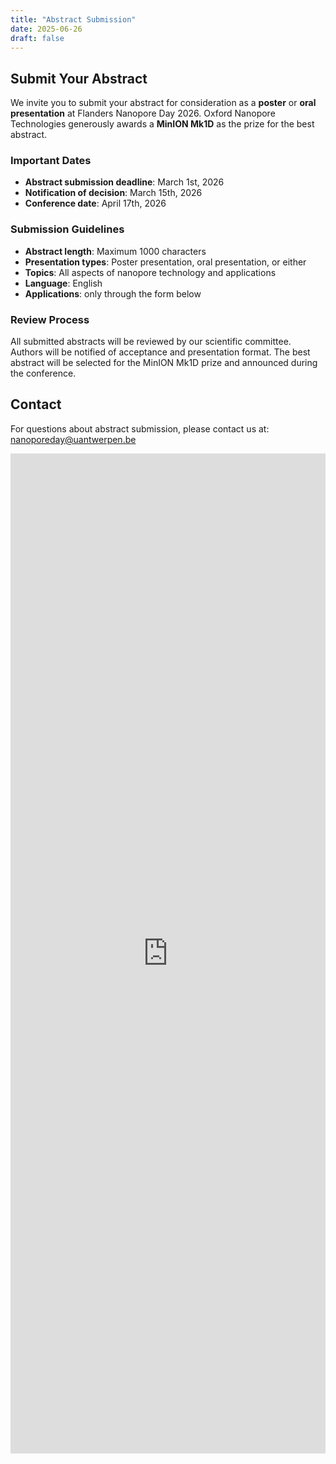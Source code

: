 ```yaml
---
title: "Abstract Submission"
date: 2025-06-26
draft: false
---
```


## Submit Your Abstract

We invite you to submit your abstract for consideration as a **poster** or **oral presentation** at Flanders Nanopore Day 2026. Oxford Nanopore Technologies generously awards a **MinION Mk1D** as the prize for the best abstract.

### Important Dates

- **Abstract submission deadline**: March 1st, 2026
- **Notification of decision**: March 15th, 2026
- **Conference date**: April 17th, 2026

### Submission Guidelines

- **Abstract length**: Maximum 1000 characters
- **Presentation types**: Poster presentation, oral presentation, or either
- **Topics**: All aspects of nanopore technology and applications
- **Language**: English
- **Applications**: only through the form below

### Review Process

All submitted abstracts will be reviewed by our scientific committee. Authors will be notified of acceptance and presentation format. The best abstract will be selected for the MinION Mk1D prize and announced during the conference.

## Contact

For questions about abstract submission, please contact us at: [nanoporeday@uantwerpen.be](mailto:nanoporeday@uantwerpen.be)

<div class="form-container">
  <iframe src="https://docs.google.com/forms/d/e/1FAIpQLSc1M8bT5aHqDdyIbSmEVHrPWPxu73ePzNHEbffRG3UPktV9oQ/viewform?embedded=true" 
          width="100%" 
          height="1600" 
          frameborder="0" 
          marginheight="0" 
          marginwidth="0"
          class="google-form">
    Loading…
  </iframe>
</div>
